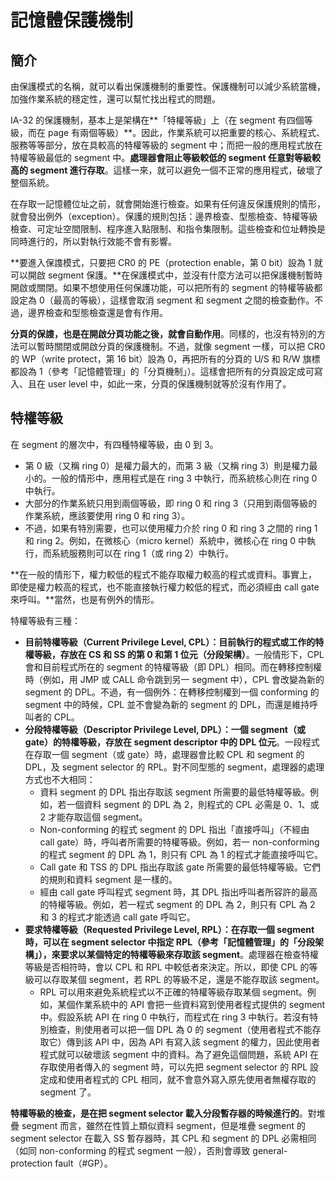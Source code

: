 # 記憶體保護機制

## 簡介

由保護模式的名稱，就可以看出保護機制的重要性。保護機制可以減少系統當機，加強作業系統的穩定性，還可以幫忙找出程式的問題。

IA-32 的保護機制，基本上是架構在**「特權等級」上（在 segment 有四個等級，而在 page 有兩個等級）**。因此，作業系統可以把重要的核心、系統程式、服務等等部分，放在具較高的特權等級的 segment 中；而把一般的應用程式放在特權等級最低的 segment 中。**處理器會阻止等級較低的 segment 任意對等級較高的 segment 進行存取**。這樣一來，就可以避免一個不正常的應用程式，破壞了整個系統。

在存取一記憶體位址之前，就會開始進行檢查。如果有任何違反保護規則的情形，就會發出例外（exception）。保護的規則包括：邊界檢查、型態檢查、特權等級檢查、可定址空間限制、程序進入點限制、和指令集限制。這些檢查和位址轉換是同時進行的，所以對執行效能不會有影響。

**要進入保謢模式，只要把 CR0 的 PE（protection enable，第 0 bit）設為 1 就可以開啟 segment 保護。**在保護模式中，並沒有什麼方法可以把保護機制暫時開啟或關閉。如果不想使用任何保護功能，可以把所有的 segment 的特權等級都設定為 0（最高的等級），這樣會取消 segment 和 segment 之間的檢查動作。不過，邊界檢查和型態檢查還是會有作用。

**分頁的保謢，也是在開啟分頁功能之後，就會自動作用**。同樣的，也沒有特別的方法可以暫時關閉或開啟分頁的保護機制。不過，就像 segment 一樣，可以把 CR0 的 WP（write protect，第 16 bit）設為 0，再把所有的分頁的 U/S 和 R/W 旗標都設為 1（參考「記憶體管理」的「分頁機制」）。這樣會把所有的分頁設定成可寫入、且在 user level 中，如此一來，分頁的保護機制就等於沒有作用了。

## 特權等級

在 segment 的層次中，有四種特權等級，由 0 到 3。

* 第 0 級（又稱 ring 0）是權力最大的，而第 3 級（又稱 ring 3）則是權力最小的。一般的情形中，應用程式是在 ring 3 中執行，而系統核心則在 ring 0 中執行。
* 大部分的作業系統只用到兩個等級，即 ring 0 和 ring 3（只用到兩個等級的作業系統，應該要使用 ring 0 和 ring 3）。
* 不過，如果有特別需要，也可以使用權力介於 ring 0 和 ring 3 之間的 ring 1 和 ring 2。例如，在微核心（micro kernel）系統中，微核心在 ring 0 中執行，而系統服務則可以在 ring 1（或 ring 2）中執行。

**在一般的情形下，權力較低的程式不能存取權力較高的程式或資料。事實上，即使是權力較高的程式，也不能直接執行權力較低的程式，而必須經由 call gate 來呼叫。**當然，也是有例外的情形。

特權等級有三種：

* **目前特權等級（Current Privilege Level, CPL）：目前執行的程式或工作的特權等級，存放在 CS 和 SS 的第 0 和第 1 位元（分段架構）**。一般情形下，CPL 會和目前程式所在的 segment 的特權等級（即 DPL）相同。而在轉移控制權時（例如，用 JMP 或 CALL 命令跳到另一 segment 中），CPL 會改變為新的 segment 的 DPL。不過，有一個例外：在轉移控制權到一個 conforming 的 segment 中的時候，CPL 並不會變為新的 segment 的 DPL，而還是維持呼叫者的 CPL。
* **分段特權等級（Descriptor Privilege Level, DPL）：一個 segment（或 gate）的特權等級，存放在 segment descriptor 中的 DPL 位元**。一段程式在存取一個 segment（或 gate）時，處理器會比較 CPL 和 segment 的 DPL，及 segment selector 的 RPL。對不同型態的 segment，處理器的處理方式也不大相同：
  * 資料 segment 的 DPL 指出存取該 segment 所需要的最低特權等級。例如，若一個資料 segment 的 DPL 為 2，則程式的 CPL 必需是 0、1、或 2 才能存取這個 segment。
  * Non-conforming 的程式 segment 的 DPL 指出「直接呼叫」（不經由 call gate）時，呼叫者所需要的特權等級。例如，若一 non-conforming 的程式 segment 的 DPL 為 1，則只有 CPL 為 1 的程式才能直接呼叫它。
  * Call gate 和 TSS 的 DPL 指出存取該 gate 所需要的最低特權等級。它們的規則和資料 segment 是一樣的。
  * 經由 call gate 呼叫程式 segment 時，其 DPL 指出呼叫者所容許的最高的特權等級。例如，若一程式 segment 的 DPL 為 2，則只有 CPL 為 2 和 3 的程式才能透過 call gate 呼叫它。
* **要求特權等級（Requested Privilege Level, RPL）：在存取一個 segment 時，可以在 segment selector 中指定 RPL（參考「記憶體管理」的「分段架構」），來要求以某個特定的特權等級來存取該 segment**。處理器在檢查特權等級是否相符時，會以 CPL 和 RPL 中較低者來決定。所以，即使 CPL 的等級可以存取某個 segment，若 RPL 的等級不足，還是不能存取該 segment。
  * RPL 可以用來避免系統程式以不正確的特權等級存取某個 segment。例如，某個作業系統中的 API 會把一些資料寫到使用者程式提供的 segment 中。假設系統 API 在 ring 0 中執行，而程式在 ring 3 中執行。若沒有特別檢查，則使用者可以把一個 DPL 為 0 的 segment（使用者程式不能存取它）傳到該 API 中，因為 API 有寫入該 segment 的權力，因此使用者程式就可以破壞該 segment 中的資料。為了避免這個問題，系統 API 在存取使用者傳入的 segment 時，可以先把 segment selector 的 RPL 設定成和使用者程式的 CPL 相同，就不會意外寫入原先使用者無權存取的 segment 了。

**特權等級的檢查，是在把 segment selector 載入分段暫存器的時候進行的**。對堆疊 segment 而言，雖然在性質上類似資料 segment，但是堆疊 segment 的 segment selector 在載入 SS 暫存器時，其 CPL 和 segment 的 DPL 必需相同（如同 non-conforming 的程式 segment 一般），否則會導致 general-protection fault（\#GP）。



 

